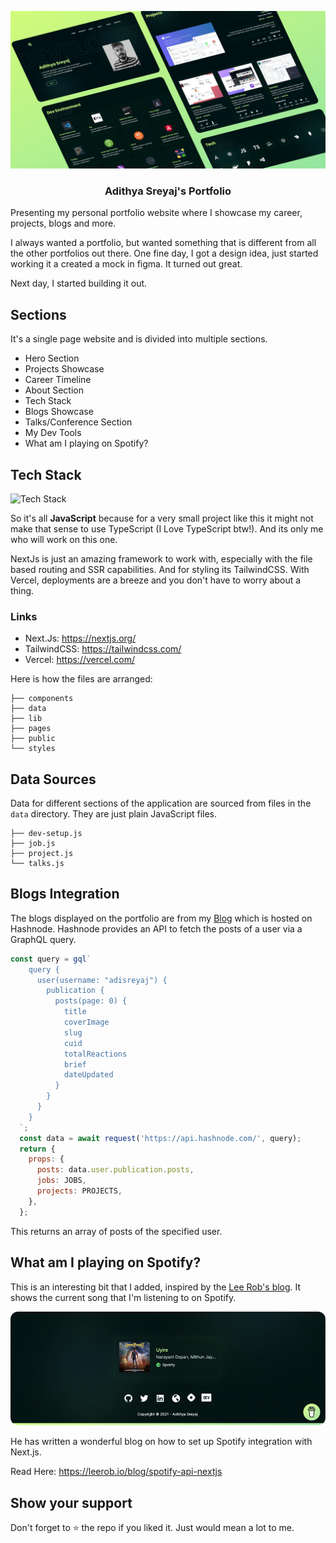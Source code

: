 
  <p align="center">
   <img src="portfolio.png" alt="Adithya Sreyaj Portfolio">
  </p>

<h3 align="center">Adithya Sreyaj's Portfolio</h3>
Presenting my personal portfolio website where I showcase my career, projects, blogs and more.

I always wanted a portfolio, but wanted something that is different from all the other portfolios out there. One fine day, I got a design idea, just started 
working it a created a mock in figma. It turned out great.

Next day, I started building it out.

## Sections

It's a single page website and is divided into multiple sections. 
- Hero Section
- Projects Showcase
- Career Timeline
- About Section
- Tech Stack
- Blogs Showcase
- Talks/Conference Section
- My Dev Tools
- What am I playing on Spotify?

## Tech Stack

![Tech Stack](https://cardify.vercel.app/api/badges?border=false&borderColor=%23ddd&borderWidth=2&iconColor=%23000&icons=react%2Cnextdotjs%2Ctailwindcss%2Csass%2Cvercel&preset=young-grass&shadow=true&width=120)

So it's all **JavaScript** because for a very small project like this it might not make that sense to use TypeScript (I Love TypeScript btw!). 
And its only me who will work on this one.

NextJs is just an amazing framework to work with, especially with the file based routing and SSR capabilities. And for styling its TailwindCSS.
With Vercel, deployments are a breeze and you don't have to worry about a thing.

### Links
- Next.Js: https://nextjs.org/
- TailwindCSS: https://tailwindcss.com/
- Vercel: https://vercel.com/

Here is how the files are arranged:

```shell
├── components
├── data
├── lib
├── pages
├── public
└── styles
```

## Data Sources

Data for different sections of the application are sourced from files in the `data` directory. They are just plain JavaScript files.
```shell
├── dev-setup.js
├── job.js
├── project.js
└── talks.js
```
## Blogs Integration

The blogs displayed on the portfolio are from my [Blog](https://sreyaj.dev) which is hosted on Hashnode.
Hashnode provides an API to fetch the posts of a user via a GraphQL query.
```js
const query = gql`
    query {
      user(username: "adisreyaj") {
        publication {
          posts(page: 0) {
            title
            coverImage
            slug
            cuid
            totalReactions
            brief
            dateUpdated
          }
        }
      }
    }
  `;
  const data = await request('https://api.hashnode.com/', query);
  return {
    props: {
      posts: data.user.publication.posts,
      jobs: JOBS,
      projects: PROJECTS,
    },
  };
```
This returns an array of posts of the specified user.

## What am I playing on Spotify?

This is an interesting bit that I added, inspired by the [Lee Rob's blog](https://leerob.io/). 
It shows the current song that I'm listening to on Spotify.

![What am I playing now](public/images/playing-now-spotify.png)

He has written a wonderful blog on how to set up Spotify integration with Next.js.

Read Here:  https://leerob.io/blog/spotify-api-nextjs


## Show your support

Don't forget to ⭐️ the repo if you liked it. Just would mean a lot to me.